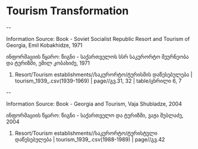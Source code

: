 # Tourism Transformation

--

Information Source: Book - Soviet Socialist Republic Resort and Tourism of Georgia, Emil Kobakhidze, 1971

ინფორმაციის წყარო: წიგნი - საქართველოს სსრ საკურორტო მეურნეობა და ტურიზმი, ემილ კობახიძე, 1971

1. Resort/Tourism establishments//საკურორტო/ტურისმის დაწესებულება | tourism_1939_.csv(1939-1969) | page//გვ.31, 32 | table/ცხრილი 6, 7

--

Information Source: Book - Georgia and Tourism, Vaja Shubladze, 2004

ინფორმაციის წყარო: წიგნი - საქართველო და ტურიზმი, ვაჟა შუბლაძე, 2004

1. Resort/Tourism establishments//საკურორტო/ტურისტული დაწესებულება | tourism_1939_.csv(1988-1989) | page//გვ.42


